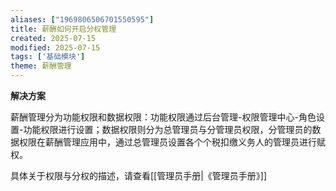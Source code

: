 ```yaml
---
aliases: ["1969806506701550595"]
title: 薪酬如何开启分权管理
created: 2025-07-15
modified: 2025-07-15
tags: ['基础模块']
theme: 薪酬管理
---
```


**解决方案**

薪酬管理分为功能权限和数据权限：功能权限通过后台管理-权限管理中心-角色设置-功能权限进行设置；数据权限则分为总管理员与分管理员权限，分管理员的数据权限在薪酬管理应用中，通过总管理员设置各个个税扣缴义务人的管理员进行赋权。

具体关于权限与分权的描述，请查看[[管理员手册|《管理员手册》]]